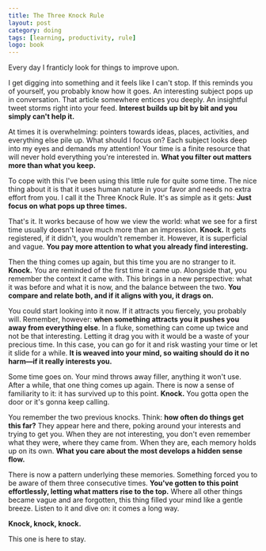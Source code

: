 ```yaml
---
title: The Three Knock Rule
layout: post
category: doing
tags: [learning, productivity, rule]
logo: book
---
```


Every day I franticly look for things to improve upon.

I get digging into something and it feels like I can't stop. If this reminds you of yourself, you probably know how it goes. An interesting subject pops up in conversation. That article somewhere entices you deeply. An insightful tweet storms right into your feed. **Interest builds up bit by bit and you simply can't help it.**

At times it is overwhelming: pointers towards ideas, places, activities, and everything else pile up. What should I focus on? Each subject looks deep into my eyes and demands my attention! Your time is a finite resource that will never hold everything you're interested in. **What you filter out matters more than what you keep.** 

To cope with this I've been using this little rule for quite some time. The nice thing about it is that it uses human nature in your favor and needs no extra effort from you. I call it the Three Knock Rule. It's as simple as it gets: **Just focus on what pops up three times.**

That's it. It works because of how we view the world: what we see for a first time usually doesn't leave much more than an impression. **Knock.** It gets registered, if it didn't, you wouldn't remember it. However, it is superficial and vague. **You pay more attention to what you already find interesting.**

Then the thing comes up again, but this time you are no stranger to it. **Knock.** You are reminded of the first time it came up. Alongside that, you remember the context it came with. This brings in a new perspective: what it was before and what it is now, and the balance between the two. **You compare and relate both, and if it aligns with you, it drags on.**

You could start looking into it now. If it attracts you fiercely, you probably will. Remember, however: **when something attracts you it pushes you away from everything else**. In a fluke, something can come up twice and not be that interesting. Letting it drag you with it would be a waste of your precious time. In this case, you can go for it and risk wasting your time or let it slide for a while. **It is weaved into your mind, so waiting should do it no harm—if it really interests you.**

Some time goes on. Your mind throws away filler, anything it won't use. After a while, that one thing comes up again. There is now a sense of familiarity to it: it has survived up to this point. **Knock.** You gotta open the door or it's gonna keep calling.  

You remember the two previous knocks. Think: **how often do things get this far?** They appear here and there, poking around your interests and trying to get you. When they are not interesting, you don't even remember what they were, where they came from. When they are, each memory holds up on its own. **What you care about the most develops a hidden sense flow.** 

There is now a pattern underlying these memories. Something forced you to be aware of them three consecutive times. **You've gotten to this point effortlessly, letting what matters rise to the top.** Where all other things became vague and are forgotten, this thing filled your mind like a gentle breeze. Listen to it and dive on: it comes a long way.

**Knock, knock, knock.** 

This one is here to stay. 
